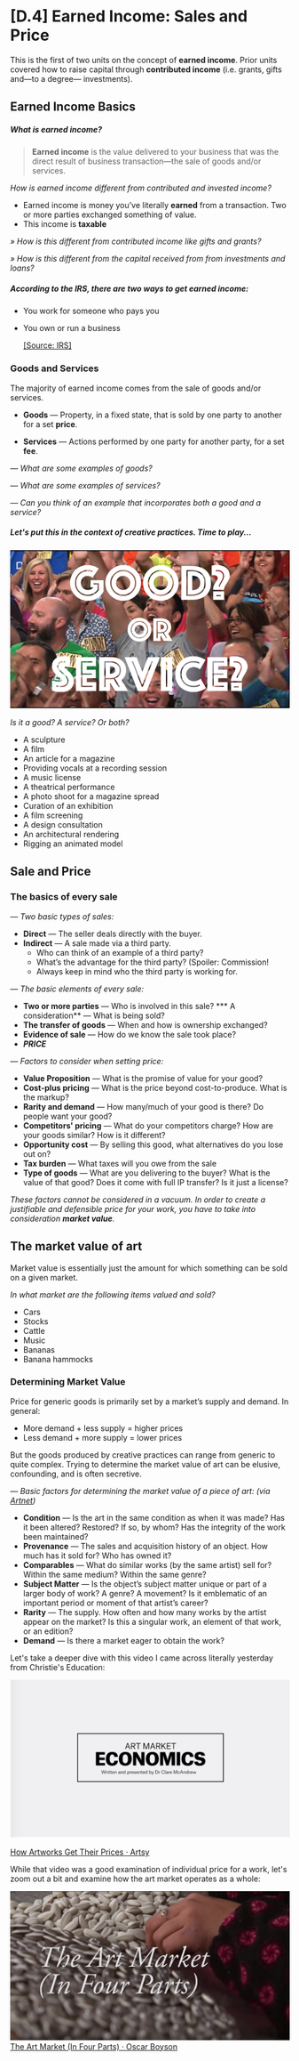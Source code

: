 # [D.4] Earned Income: Sales and Price

This is the first of two units on the concept of **earned income**. Prior units covered how to raise capital through **contributed income** (i.e. grants, gifts and—to a degree— investments). 

## Earned Income Basics
##### What is earned income?
> **Earned income** is the value delivered to your business that was the direct result of business transaction—the sale of goods and/or services. 

*How is earned income different from contributed and invested income?*

* Earned income is money you’ve literally **earned** from a transaction. Two or more parties exchanged something of value.  
* This income is **taxable**

*» How is this different from contributed income like gifts and grants?*

*» How is this different from the capital received from from investments and loans?*

##### According to the IRS, there are two ways to get earned income:
* You work for someone who pays you
* You own or run a business 

	[[Source: IRS]
](https://www.irs.gov/credits-deductions/individuals/earned-income-tax-credit/earned-income)


### Goods and Services
The majority of earned income comes from the sale of goods and/or services. 

* **Goods** — Property, in a fixed state, that is sold by one party to another for a set **price**.

* **Services** — Actions performed by one party for another party, for a set **fee**.

*— What are some examples of goods?*  

*— What are some examples of services?*  

*— Can you think of an example that incorporates both a good and a service?*

##### Let's put this in the context of creative practices. Time to play...

![](https://github.com/Orthelious/PDCP_Spring2019/blob/master/images/d4_goodorservice.png)

*Is it a good? A service? Or both?*

* A sculpture
* A film
* An article for a magazine
* Providing vocals at a recording session
* A music license
* A theatrical performance
* A photo shoot for a magazine spread
* Curation of an exhibition
* A film screening
* A design consultation
* An architectural rendering
* Rigging an animated model

## Sale and Price

### The basics of every sale

*— Two basic types of sales:*

* **Direct** — The seller deals directly with the buyer.
* **Indirect** — A sale made via a third party.
	* Who can think of an example of a third party?
	* What’s the advantage for the third party? (Spoiler: Commission!
	* Always keep in mind who the third party is working for.

*— The basic elements of every sale:*

* **Two or more parties** — Who is involved in this sale?
*** A consideration** — What is being sold?
* **The transfer of goods** — When and how is ownership exchanged?
* **Evidence of sale** — How do we know the sale took place?
* ***PRICE***

*— Factors to consider when setting price:*

* **Value Proposition** — What is the promise of value for your good?
* **Cost-plus pricing** — What is the price beyond cost-to-produce. What is the
markup?
* **Rarity and demand** — How many/much of your good is there? Do people want your good?
* **Competitors' pricing** — What do your competitors charge? How are your
goods similar? How is it different?
* **Opportunity cost** — By selling this good, what alternatives do you lose out on?
* **Tax burden** — What taxes will you owe from the sale
* **Type of goods** — What are you delivering to the buyer? What is the value of that good? Does it come with full IP transfer? Is it just a license?

*These factors cannot be considered in a vacuum. In order to create a justifiable and defensible price for your work, you have to take into consideration **market value**.*

## The market value of art
Market value is essentially just the amount for which something can be sold on a given market. 

*In what market are the following items valued and sold?*

* Cars
* Stocks
* Cattle
* Music
* Bananas
* Banana hammocks

### Determining Market Value 

Price for generic goods is primarily set by a market’s supply and demand. In general:

* More demand + less supply = higher prices
* Less demand + more supply = lower prices


But the goods produced by creative practices can range from generic to quite complex. Trying to determine the market value of art can be elusive, confounding, and is often secretive. 

— *Basic factors for determining the market value of a piece of art: (via [Artnet](https://www.artnet.com/auctions/Pages/Common/Help/HowToValueArt.aspx))*

* **Condition** — Is the art in the same condition as when it was made? Has it
been altered? Restored? If so, by whom? Has the integrity of the work been
maintained?
* **Provenance** — The sales and acquisition history of an object. How much has
it sold for? Who has owned it?
* **Comparables** — What do similar works (by the same artist) sell for?
Within the same medium? Within the same genre?
* **Subject Matter** — Is the object’s subject matter unique or part of a larger
body of work? A genre? A movement? Is it emblematic of an important
period or moment of that artist’s career?
* **Rarity** — The supply. How often and how many works by the artist appear on
the market? Is this a singular work, an element of that work, or an edition?
* **Demand** — Is there a market eager to obtain the work?

Let's take a deeper dive with this video I came across literally yesterday from Christie's Education:

[![](https://github.com/Orthelious/PDCP_Spring2019/blob/master/images/d4_artmarketeconomics.png)](https://www.artsy.net/article/artsy-editorial-artworks-prices)

[How Artworks Get Their Prices · Artsy
](https://www.artsy.net/article/artsy-editorial-artworks-prices)

While that video was a good examination of individual price for a work, let's zoom out a bit and examine how the art market operates as a whole:

[![](https://github.com/Orthelious/PDCP_Spring2019/blob/master/images/d4_theartmarket.png)
](https://www.youtube.com/watch?v=GH7lBHQ35lU&list=PLJ_rW389EXHrhyBRPg58NBwbIiwo7JVDU)
[The Art Market (In Four Parts) · Oscar Boyson ](https://www.youtube.com/watch?v=GH7lBHQ35lU&list=PLJ_rW389EXHrhyBRPg58NBwbIiwo7JVDU)